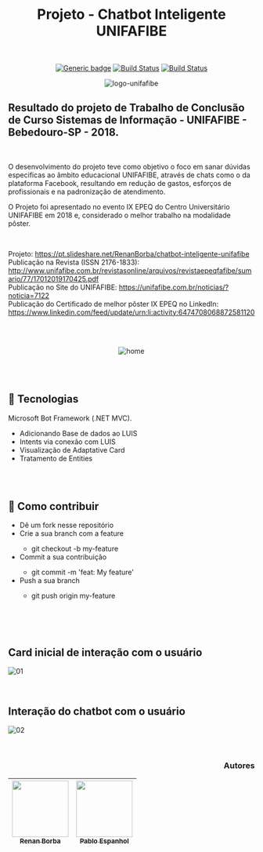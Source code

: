 <div align="center">

# Projeto - Chatbot Inteligente UNIFAFIBE

</div>

<br>

<div align="center">
  
[![Generic badge](https://img.shields.io/badge/Made%20by-Renan%20Borba,%20Pablo%20Espanhol-purple.svg)](https://shields.io/) [![Build Status](https://img.shields.io/github/stars/RenanBorba/proj-chatbot.svg)](https://github.com/RenanBorba/proj-chatbot) [![Build Status](https://img.shields.io/github/forks/RenanBorba/proj-chatbot.svg)](https://github.com/RenanBorba/proj-chatbot)
  
![logo-unifafibe](https://github.com/RenanBorba/proj-chatbot/assets/48495838/9dda87ca-26c1-451c-9259-461822ad1a90)

</div>

## Resultado do projeto de Trabalho de Conclusão de Curso Sistemas de Informação - UNIFAFIBE - Bebedouro-SP - 2018. 
<br>

O desenvolvimento do projeto teve como objetivo o foco em sanar dúvidas especificas ao âmbito educacional UNIFAFIBE, através de chats como o da plataforma Facebook, resultando em redução de gastos, esforços de profissionais e na padronização de atendimento. <br>

O Projeto foi apresentado no evento IX EPEQ do Centro Universitário UNIFAFIBE em 2018 e, considerado o melhor trabalho na modalidade pôster.
</p>

<br>

Projeto: https://pt.slideshare.net/RenanBorba/chatbot-inteligente-unifafibe <br>
Publicação na Revista (ISSN 2176-1833): http://www.unifafibe.com.br/revistasonline/arquivos/revistaepeqfafibe/sumario/77/17012019170425.pdf <br>
Publicação no Site do UNIFAFIBE: https://unifafibe.com.br/noticias/?noticia=7122 <br>
Publicação do Certificado de melhor pôster IX EPEQ no LinkedIn: https://www.linkedin.com/feed/update/urn:li:activity:6474708068872581120

<br><br>

<div align="center">
  
![home](https://user-images.githubusercontent.com/48495838/127673997-b58c756d-2bc4-4ba7-a404-a5186d2e3287.png)

</div>

<br><br>

## :rocket: Tecnologias
Microsoft Bot Framework (.NET MVC).
<ul>
  <li>Adicionando Base de dados ao LUIS</li>
  <li>Intents via conexão com LUIS</li>
  <li>Visualização de Adaptative Card</li>
  <li>Tratamento de Entities</li>
</ul>

<br><br>

## :punch: Como contribuir
<ul>
  <li>Dê um fork nesse repositório</li>
  <li>Crie a sua branch com a feature</li>
    <ul>
      <li>git checkout -b my-feature</li>
    </ul>
  <li>Commit a sua contribuição</li>
    <ul>
      <li>git commit -m 'feat: My feature'</li>
    </ul>
  <li>Push a sua branch</li>
    <ul>
      <li>git push origin my-feature</li>
    </ul>
</ul>
<br><br><br>

## Card inicial de interação com o usuário

![01](https://user-images.githubusercontent.com/48495838/54566949-11e88180-49b1-11e9-9792-956a31b6a1a5.jpg)

<br>

## Interação do chatbot com o usuário

![02](https://user-images.githubusercontent.com/48495838/54567190-c8e4fd00-49b1-11e9-8af1-e14c7be1e8b6.jpg)

<br>

<div align="right">

### Autores

| [<img src="https://avatars.githubusercontent.com/u/48495838?s=400&u=db3c424ef8b6b0dffd5e133e470c0ed6ac3c3a0e&v=4" width=115><br><sub>Renan Borba</sub>](https://github.com/RenanBorba) |  [<img src="https://avatars.githubusercontent.com/u/11250989?v=4" width=115><br><sub>Pablo Espanhol</sub>](https://github.com/pabloespanhol) |
| :---: | :---: | 

</div>
